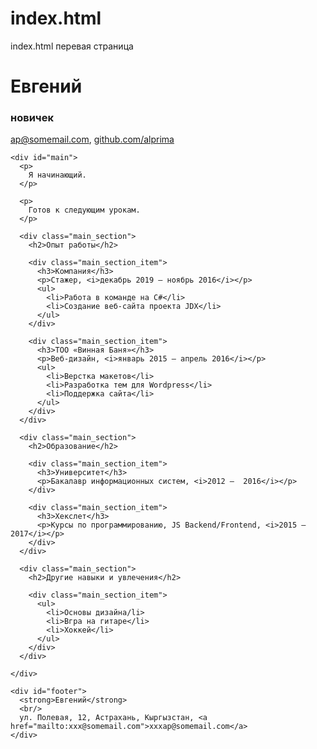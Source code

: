 # index.html
index.html перевая страница
<!-- BEGIN -->
<!DOCTYPE html>
<html>

  <head>
    <meta charset="UTF-8">
    <link rel="stylesheet" type="text/css" href="style.css">
    <title>Резюме Евгений</title>
  </head>

  <body>
    <div id="header">
      <h1>Евгений</h1>
      <h3>новичек</h3>
      <p>
        <a href="mailto:xxx@somemail.com">ap@somemail.com</a>,
        <a href="https://github.com/alprima">github.com/alprima</a>
      </p>
    </div>

    <div id="main">
      <p>
        Я начинающий.
      </p>

      <p>
        Готов к следующим урокам.
      </p>

      <div class="main_section">
        <h2>Опыт работы</h2>

        <div class="main_section_item">
          <h3>Компания</h3>
          <p>Стажер, <i>декабрь 2019 — ноябрь 2016</i></p>
          <ul>
            <li>Работа в команде на C#</li>
            <li>Создание веб-сайта проекта JDX</li>
          </ul>
        </div>

        <div class="main_section_item">
          <h3>TOO «Винная Баня»</h3>
          <p>Веб-дизайн, <i>январь 2015 — апрель 2016</i></p>
          <ul>
            <li>Верстка макетов</li>
            <li>Разработка тем для Wordpress</li>
            <li>Поддержка сайта</li>
          </ul>
        </div>
      </div>

      <div class="main_section">
        <h2>Образование</h2>

        <div class="main_section_item">
          <h3>Университет</h3>
          <p>Бакалавр информационных систем, <i>2012 —  2016</i></p>
        </div>

        <div class="main_section_item">
          <h3>Хекслет</h3>
          <p>Курсы по программированию, JS Backend/Frontend, <i>2015 — 2017</i></p>
        </div>
      </div>

      <div class="main_section">
        <h2>Другие навыки и увлечения</h2>

        <div class="main_section_item">
          <ul>
            <li>Основы дизайна/li>
            <li>Bгра на гитаре</li>
            <li>Хоккей</li>
          </ul>
        </div>
      </div>

    </div>

    <div id="footer">
      <strong>Евгений</strong>
      <br/>
      ул. Полевая, 12, Астрахань, Кыргызстан, <a href="mailto:xxx@somemail.com">xxxap@somemail.com</a>
    </div>

  </body>
</html>
<!-- END -->
